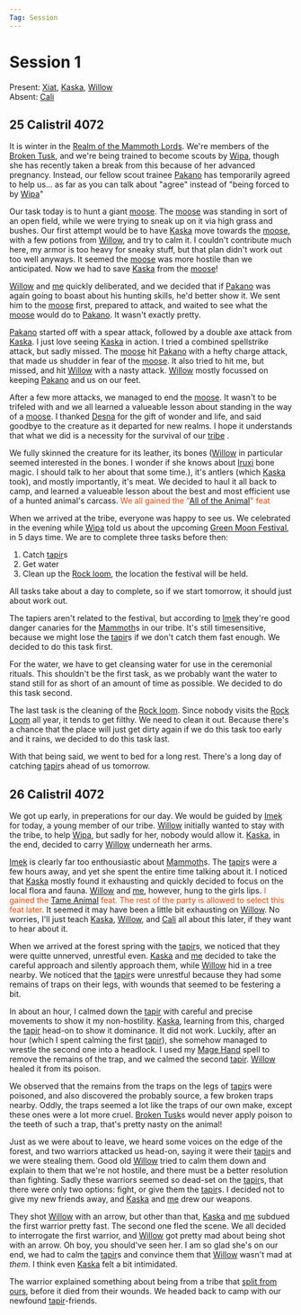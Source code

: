 ```yaml
---
Tag: Session
---
```

# Session 1
Present: [Xiat](Xiat), [Kaska](Kaska), [Willow](Willow)  
Absent: [Cali](Cali)  
## 25 Calistril 4072
It is winter in the [Realm of the Mammoth Lords](Realm-of-the-Mammoth-Lords). We're members of the [Broken Tusk](Broken-Tusk), and we're being trained to become scouts by [Wipa](Wipa), though she has recently taken a break from this because of her advanced pregnancy. Instead, our fellow scout trainee [Pakano](Pakano) has temporarily agreed to help us... as far as you can talk about "agree" instead of "being forced to by [Wipa](Wipa)"

Our task today is to hunt a giant [moose](moose). The [moose](moose) was standing in sort of an open field, while we were trying to sneak up on it via high grass and bushes. Our first attempt would be to have [Kaska](Kaska) move towards the [moose](moose), with a few potions from [Willow](Willow), and try to calm it. I couldn't contribute much here, my armor is too heavy for sneaky stuff, but that plan didn't work out too well anyways. It seemed the [moose](moose) was more hostile than we anticipated. Now we had to save [Kaska](Kaska) from the [moose](moose)!

[Willow](Willow) and [me](Xiat) quickly deliberated, and we decided that if [Pakano](Pakano) was again going to boast about his hunting skills, he'd better show it. We sent him to the [moose](moose) first, prepared to attack, and waited to see what the [moose](moose) would do to [Pakano](Pakano). It wasn't exactly pretty.

[Pakano](Pakano) started off with a spear attack, followed by a double axe attack from [Kaska](Kaska). I just love seeing [Kaska](Kaska) in action. I tried a combined spellstrike attack, but sadly missed. The [moose](moose) hit [Pakano](Pakano) with a hefty charge attack, that made us shudder in fear of the [moose](moose). It also tried to hit me, but missed, and hit [Willow](Willow) with a nasty attack. [Willow](Willow) mostly focussed on keeping [Pakano](Pakano) and us on our feet.

After a few more attacks, we managed to end the [moose](moose). It wasn't to be trifeled with and we all learned a valueable lesson about standing in the way of a [moose](moose). I thanked [Desna](Desna) for the gift of wonder and life, and said goodbye to the creature as it departed for new realms. I hope it understands that what we did is a necessity for the survival of our [tribe](Broken-Tusk) .

We fully skinned the creature for its leather, its bones ([Willow](Willow) in particular seemed interested in the bones. I wonder if she knows about [Iruxi](Lizardfolk) bone magic. I should talk to her about that some time.), it's antlers (which [Kaska](Kaska) took), and mostly importantly, it's meat. We decided to haul it all back to camp, and learned a valueable lesson about the best and most efficient use of a hunted animal's carcass. <font style="color:orangered">We all gained the "[All of the Animal](https://2e.aonprd.com/Feats.aspx?ID=3422)" feat</font>

When we arrived at the tribe, everyone was happy to see us. We celebrated in the evening while [Wipa](Wipa) told us about the upcoming [Green Moon Festival](Green-Moon-Festival), in 5 days time. We are to complete three tasks before then:  

1. Catch [tapir](tapir)s 
2. Get water 
3. Clean up the [Rock loom](Rock-loom), the location the festival will be held.

All tasks take about a day to complete, so if we start tomorrow, it should just about work out. 

The tapiers aren't related to the festival, but according to [Imek](Imek) they're good danger canaries for the [Mammoth](Mammoth)s in our tribe. It's still timesensitive, because we might lose the [tapir](tapir)s if we don't catch them fast enough. We decided to do this task first. 

For the water, we have to get cleansing water for use in the ceremonial rituals. This shouldn't be the first task, as we probably want the water to stand still for as short of an amount of time as possible. We decided to do this task second.

The last task is the cleaning of the [Rock loom](Rock-loom). Since nobody visits the [Rock Loom](Rock-loom) all year, it tends to get filthy. We need to clean it out. Because there's a chance that the place will just get dirty again if we do this task too early and it rains, we decided to do this task last. 

With that being said, we went to bed for a long rest. There's a long day of catching [tapir](tapir)s ahead of us tomorrow.

## 26 Calistril 4072

We got up early, in preperations for our day. We would be guided by [Imek](Imek) for today, a young member of our tribe. [Willow](Willow) initially wanted to stay with the tribe, to help [Wipa](Wipa), but sadly for her, nobody would allow it. [Kaska](Kaska), in the end, decided to carry [Willow](Willow) underneath her arms.

 [Imek](Imek) is clearly far too enthousiastic about [Mammoth](Mammoth)s. The [tapir](tapir)s were a few hours away, and yet she spent the entire time talking about it. I noticed that [Kaska](Kaska) mostly found it exhausting and quickly decided to focus on the local flora and fauna. [Willow](Willow) and [me](Xiat), however, hung to the girls lips. <font style="color:orangered">I gained the [Tame Animal](https://2e.aonprd.com/Feats.aspx?ID=3424) feat. The rest of the party is allowed to select this feat later.</font> It seemed it may have been a little bit exhausting on [Willow](Willow). No worries, I'll just teach [Kaska](Kaska), [Willow](Willow), and [Cali](Cali) all about this later, if they want to hear about it.

When we arrived at the forest spring with the [tapir](tapir)s, we noticed that they were quitte unnerved, unrestful even. [Kaska](Kaska) and [me](Xiat) decided to take the careful approach and silently approach them, while [Willow](Willow) hid in a tree nearby. We noticed that the [tapir](tapir)s were unrestful because they had some remains of traps on their legs, with wounds that seemed to be festering a bit. 

In about an hour, I calmed down the [tapir](tapir) with careful and precise movements to show it my non-hostility. [Kaska](Kaska), learning from this, charged the [tapir](tapir) head-on to show it dominance. It did not work. Luckily, after an hour (which I spent calming the first [tapir](tapir)), she somehow managed to wrestle the second one into a headlock. I used my [Mage Hand](Mage-Hand) spell to remove the remains of the trap, and we calmed the second [tapir](tapir). [Willow](Willow) healed it from its poison. 

We observed that the remains from the traps on the legs of [tapir](tapir)s were poisoned, and also discovered the probably source, a few broken traps nearby. Oddly, the traps seemed a lot like the traps of our own make, except these ones were a lot more cruel. [Broken Tusk](Broken-Tusk)s would never apply poison to the teeth of such a trap, that's pretty nasty on the animal!

Just as we were about to leave, we heard some voices on the edge of the forest, and two warriors attacked us head-on, saying it were their [tapir](tapir)s and we were stealing them. Good old [Willow](Willow) tried to calm them down and explain to them that we're not hostile, and there must be a better resolution than fighting. Sadly these warriors seemed so dead-set on the [tapir](tapir)s, that there were only two options: fight, or give them the [tapir](tapir)s. I decided not to give my new friends away, and [Kaska](Kaska) and [me](Xiat) drew our weapons. 

They shot [Willow](Willow) with an arrow, but other than that, [Kaska](Kaska) and [me](Xiat) subdued the first warrior pretty fast. The second one fled the scene. We all decided to interrogate the first warrior, and [Willow](Willow) got pretty mad about being shot with an arrow. Oh boy, you should've seen her. I am so glad she's on our end, we had to calm the [tapir](tapir)s and convince them that [Willow](Willow) wasn't mad at _them_. I think even [Kaska](Kaska) felt a bit intimidated. 

The warrior explained something about being from a tribe that [split from ours](The-Schism), before it died from their wounds. We headed back to camp with our newfound [tapir](tapir)-friends.